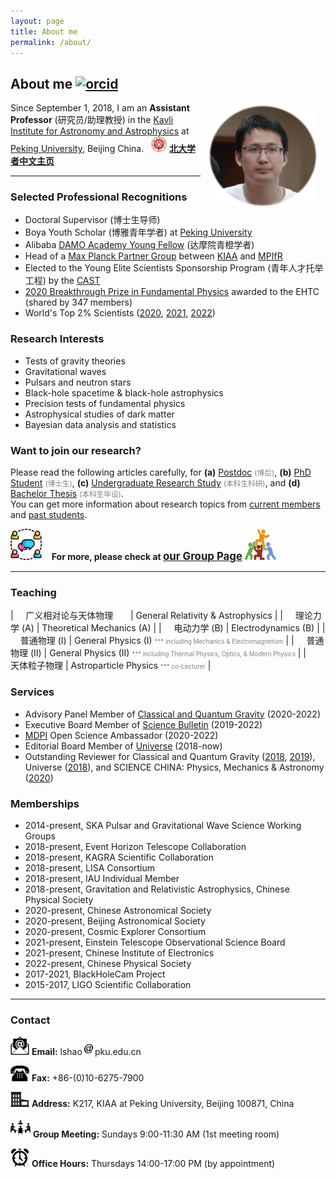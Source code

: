 ```yaml
---
layout: page
title: About me
permalink: /about/
---
```


## <b>About me</b> [<img src="https://kiaagravity.github.io/assets/orcid.png" alt="orcid" style="width:20px;height:20px;">](https://orcid.org/0000-0002-1334-8853)

<img style="float: right;" src="shao2.png" width="180" hspace="10"> 

Since September 1, 2018, I am an **Assistant Professor** (研究员/助理教授) in the [Kavli Institute
for Astronomy and Astrophysics](http://kiaa.pku.edu.cn/) at [Peking
University](http://www.pku.edu.cn/), Beijing China. 
&nbsp; <img src="../publication/pku.png" alt="PKU" style="height:25px;"> [**北大学者中文主页**](http://scholar.pku.edu.cn/lshao)

---

<p></p>

### Selected Professional Recognitions

- Doctoral Supervisor (博士生导师)
- Boya Youth Scholar (博雅青年学者) at [Peking University](http://www.pku.edu.cn/)
- Alibaba [DAMO Academy Young Fellow](https://damo.alibaba.com/damo-academy-young-fellow) (达摩院青橙学者)
- Head of a [Max Planck Partner Group](http://kiaa.pku.edu.cn/info/1129/7050.htm)  between [KIAA](http://kiaa.pku.edu.cn/) and [MPIfR](http://www.mpifr-bonn.mpg.de/2169/en)
- Elected to the Young Elite Scientists Sponsorship Program (青年人才托举工程) by the [CAST](http://www.cast.org.cn/)
- [2020 Breakthrough Prize in Fundamental
  Physics](https://friendshao.github.io/docs/breakthrough_Certificate_2020.pdf) awarded to the EHTC (shared by 347 members)
- World's Top 2% Scientists ([2020](https://elsevier.digitalcommonsdata.com/datasets/btchxktzyw/2), [2021](https://elsevier.digitalcommonsdata.com/datasets/btchxktzyw/3), [2022](https://elsevier.digitalcommonsdata.com/datasets/btchxktzyw/5))

### Research Interests

- Tests of gravity theories
- Gravitational waves
- Pulsars and neutron stars
- Black-hole spacetime & black-hole astrophysics
- Precision tests of fundamental physics
- Astrophysical studies of dark matter
- Bayesian data analysis and statistics

### Want to join our research?

Please read the following articles carefully, for
**(a)** [Postdoc](https://kiaagravity.github.io/assets/postdoc) <font color="gray"><small>(博后)</small></font>,
**(b)** [PhD Student](https://kiaagravity.github.io/assets/phd) <font color="gray"><small>(博士生)</small></font>, 
**(c)** [Undergraduate Research Study](https://kiaagravity.github.io/assets/undergraduate) <font color="gray"><small>(本科生科研)</small></font>, and 
**(d)** [Bachelor Thesis](https://kiaagravity.github.io/assets/bachelor) <font color="gray"><small>(本科生毕设)</small></font>.  
You can get more information about research topics from [current
members](https://kiaagravity.github.io/member/) and [past
students](https://friendshao.github.io/docs/theses).

 <img src="group.png" width="50"> &nbsp;&nbsp; **For more, please check at [<big>our Group Page</big>](https://kiaagravity.github.io)**  <img src="team.png" width="50">

---

<p></p>

### Teaching

| &nbsp; &nbsp; 广义相对论与天体物理 &nbsp; &nbsp; &nbsp; | General Relativity & Astrophysics |
| &nbsp; &nbsp; 理论力学 (A) | Theoretical Mechanics (A) |
| &nbsp; &nbsp; 电动力学 (B) | Electrodynamics (B)  |
| &nbsp; &nbsp; 普通物理 (I) | General Physics (I) <font color="gray"><small><small> *** including Mechanics & Electromagnetism</small></small></font> |
| &nbsp; &nbsp; 普通物理 (II) | General Physics (II) <font color="gray"><small><small> *** including Thermal Physics, Optics, & Modern Physics</small></small></font> |
| &nbsp; &nbsp; 天体粒子物理 | Astroparticle Physics <font color="gray"><small><small> *** co-Lecturer</small></small></font> |

<p></p>

### Services

- Advisory Panel Member of [Classical and Quantum Gravity](https://iopscience.iop.org/journal/0264-9381/page/Advisory%20Panel) (2020-2022)
- Executive Board Member of [Science Bulletin](https://www.journals.elsevier.com/science-bulletin) (2019-2022)
- [MDPI](https://www.mdpi.com/) Open Science Ambassador (2020-2022)
- Editorial Board Member of [Universe](https://www.mdpi.com/journal/universe/editors#editorialboard) (2018-now)
- Outstanding Reviewer for Classical and Quantum Gravity ([2018](https://publishingsupport.iopscience.iop.org/questions/classical-and-quantum-gravity-2018-reviewer-awards/), [2019](https://publishingsupport.iopscience.iop.org/questions/classical-quantum-gravity-2019-reviewer-awards/)), Universe ([2018](https://www.mdpi.com/journal/universe/awards/591/download)), and SCIENCE CHINA: Physics, Mechanics & Astronomy ([2020](https://mp.weixin.qq.com/s/u_07f_JjryUV_19NtKQECA))

### Memberships

- 2014-present, SKA Pulsar and Gravitational Wave Science Working Groups
- 2018-present, Event Horizon Telescope Collaboration
- 2018-present, KAGRA Scientific Collaboration
- 2018-present, LISA Consortium
- 2018-present, IAU Individual Member
- 2018-present, Gravitation and Relativistic Astrophysics, Chinese Physical Society
- 2020-present, Chinese Astronomical Society
- 2020-present, Beijing Astronomical Society
- 2020-present, Cosmic Explorer Consortium
- 2021-present, Einstein Telescope Observational Science Board
- 2021-present, Chinese Institute of Electronics
- 2022-present, Chinese Physical Society
- 2017-2021, BlackHoleCam Project
- 2015-2017, LIGO Scientific Collaboration

<!-- 
### Research Funds

- 2020.12—2025.11，科技部SKA专项“脉冲星理论研究支撑”，1350万，主持
- 2021.01—2025.12，马克斯·普朗克学会“Max Planck Partner Group”，10万欧元，组长
- 2020.01—2023.12，NSFC面上基金“关于致密双星并合的引力波波形的研究”，60万，主持
- 2020.01—2024.12，NSFC重大基金之课题四“黑洞烛光的宇宙学应用”，275万，参与
- 2018.01—2020.12，中国科协青年人才托举工程，45万，入选 -->

---

<p></p>

### Contact


<img src="email.png" width="30"> **Email:** lshao<img src="at.jpg"
width="20">pku.edu.cn
 
<img src="phone.png" width="30"> **Fax:** +86-(0)10-6275-7900

<img src="office.png" width="30"> **Address:** K217, KIAA at Peking University, Beijing 100871, China

<img src="meet.png" width="32"> **Group Meeting:** Sundays 9:00-11:30 AM (1st meeting room)

<img src="open.jpg" width="30"> **Office Hours:** Thursdays 14:00-17:00 PM (by appointment)
